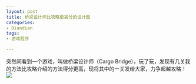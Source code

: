 ```yaml
---
layout: post
title: 桥梁设计师比攻略更高分的设计图
categories:
- Diandian
tags:
- 游戏程序

---
```

突然间看到一个游戏，叫做桥梁设计师（Cargo Bridge），玩了玩，发现有几关我的方法比攻略介绍的方法得分更高，现将其中的一关发给大家，力争超越攻略！
<br />
<img src="http://m3.img.srcdd.com/farm5/d/2012/0627/10/5428DBD81C914F552F70C99E081CA86C_B500_900_500_374.PNG" />